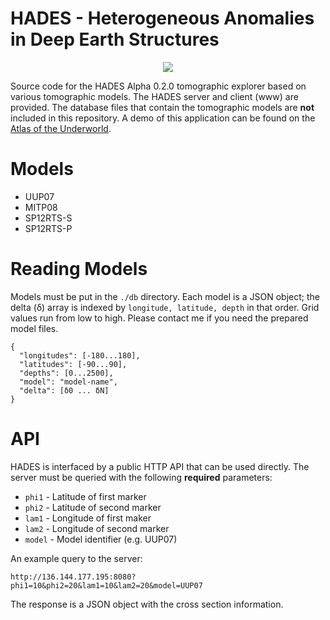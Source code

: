 # HADES - Heterogeneous Anomalies in Deep Earth Structures 

<p align="center">
  <img src="./hades-explorer.svg">
</p>

Source code for the HADES Alpha 0.2.0 tomographic explorer based on various tomographic models. The HADES server and client (www) are provided. The database files that contain the tomographic models are **not** included in this repository. A demo of this application can be found on the [Atlas of the Underworld](http://www.atlas-of-the-underworld.org/hades-underworld-explorer/).

# Models

* UUP07
* MITP08
* SP12RTS-S
* SP12RTS-P

# Reading Models

Models must be put in the `./db` directory. Each model is a JSON object; the delta (δ) array is indexed by `longitude, latitude, depth` in that order. Grid values run from low to high. Please contact me if you need the prepared model files.

    {
      "longitudes": [-180...180],
      "latitudes": [-90...90],
      "depths": [0...2500],
      "model": "model-name",
      "delta": [δ0 ... δN]
    }

# API

HADES is interfaced by a public HTTP API that can be used directly. The server must be queried with the following **required** parameters:

* `phi1` - Latitude of first marker
* `phi2` - Latitude of second marker
* `lam1` - Longitude of first maker
* `lam2` - Longitude of second marker
* `model` - Model identifier (e.g. UUP07)

An example query to the server:

    http://136.144.177.195:8080?phi1=10&phi2=20&lam1=10&lam2=20&model=UUP07

The response is a JSON object with the cross section information.
